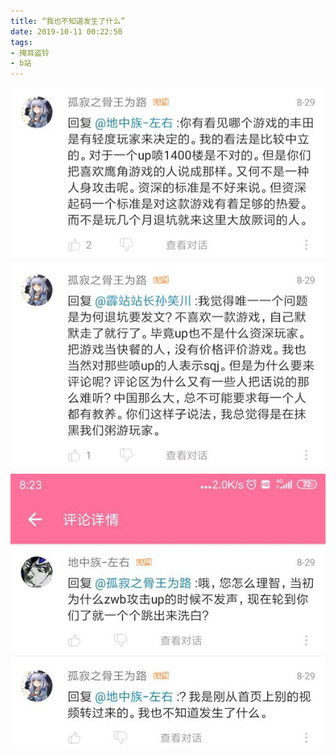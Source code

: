 ```yaml
---
title: “我也不知道发生了什么”
date: 2019-10-11 00:22:50
tags:
- 掩耳盗铃
- b站
---
```

![](2019-10-11-00-22/01.jpg)
![](2019-10-11-00-22/02.jpg)
